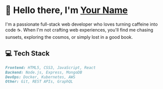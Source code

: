 # 👋 Hello there, I'm [Your Name](https://yourwebsite.com)

I'm a passionate full-stack web developer who loves turning caffeine into code ☕. When I'm not crafting web experiences, you'll find me chasing sunsets, exploring the cosmos, or simply lost in a good book.

## 💻 Tech Stack

```markdown
Frontend: HTML5, CSS3, JavaScript, React
Backend: Node.js, Express, MongoDB
DevOps: Docker, Kubernetes, AWS
Other: Git, REST APIs, GraphQL
